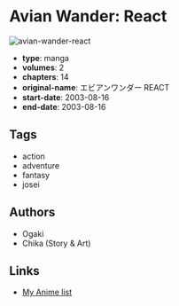 # Avian Wander: React

![avian-wander-react](https://cdn.myanimelist.net/images/manga/2/135831.jpg)

-   **type**: manga
-   **volumes**: 2
-   **chapters**: 14
-   **original-name**: エビアンワンダー REACT
-   **start-date**: 2003-08-16
-   **end-date**: 2003-08-16

## Tags

-   action
-   adventure
-   fantasy
-   josei

## Authors

-   Ogaki
-   Chika (Story & Art)

## Links

-   [My Anime list](https://myanimelist.net/manga/29317/Avian_Wander__React)
